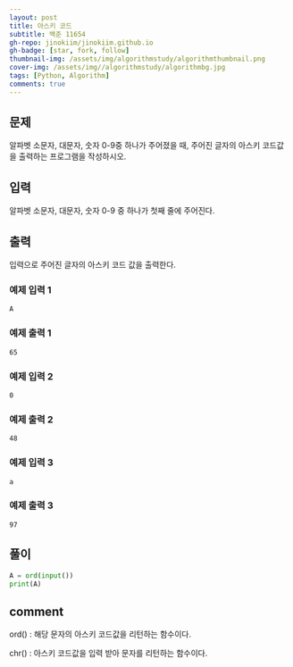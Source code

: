 ```yaml
---
layout: post
title: 아스키 코드
subtitle: 백준 11654
gh-repo: jinokiim/jinokiim.github.io
gh-badge: [star, fork, follow]
thumbnail-img: /assets/img/algorithmstudy/algorithmthumbnail.png
cover-img: /assets/img//algorithmstudy/algorithmbg.jpg
tags: [Python, Algorithm]
comments: true
---
```



## 문제
알파벳 소문자, 대문자, 숫자 0-9중 하나가 주어졌을 때, 주어진 글자의 아스키 코드값을 출력하는 프로그램을 작성하시오.



## 입력
알파벳 소문자, 대문자, 숫자 0-9 중 하나가 첫째 줄에 주어진다.



## 출력
입력으로 주어진 글자의 아스키 코드 값을 출력한다.


### 예제 입력 1
```
A
```
### 예제 출력 1
```
65
```
### 예제 입력 2
```
0
```
### 예제 출력 2
```
48
```
### 예제 입력 3
```
a
```
### 예제 출력 3
```
97
```

## **풀이**

```python
A = ord(input())
print(A)
```

## comment

ord() : 해당 문자의 아스키 코드값을 리턴하는 함수이다.  

chr() : 아스키 코드값을 입력 받아 문자를 리턴하는 함수이다.
